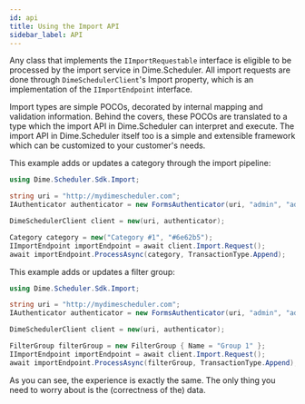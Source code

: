 ```yaml
---
id: api
title: Using the Import API
sidebar_label: API
---
```


Any class that implements the `IImportRequestable` interface is eligible to be processed by the import service in Dime.Scheduler. All import requests are done through `DimeSchedulerClient`'s Import property, which is an implementation of the `IImportEndpoint` interface. 

Import types are simple POCOs, decorated by internal mapping and validation information. Behind the covers, these POCOs are translated to a type which the import API in Dime.Scheduler can interpret and execute. The import API in Dime.Scheduler itself too is a simple and extensible framework which can be customized to your customer's needs.

This example adds or updates a category through the import pipeline:

```csharp
using Dime.Scheduler.Sdk.Import;

string uri = "http://mydimescheduler.com";
IAuthenticator authenticator = new FormsAuthenticator(uri, "admin", "admin");

DimeSchedulerClient client = new(uri, authenticator);

Category category = new("Category #1", "#6e62b5");
IImportEndpoint importEndpoint = await client.Import.Request();
await importEndpoint.ProcessAsync(category, TransactionType.Append);
```

This example adds or updates a filter group:

```csharp
using Dime.Scheduler.Sdk.Import;

string uri = "http://mydimescheduler.com";
IAuthenticator authenticator = new FormsAuthenticator(uri, "admin", "admin");

DimeSchedulerClient client = new(uri, authenticator);

FilterGroup filterGroup = new FilterGroup { Name = "Group 1" };
IImportEndpoint importEndpoint = await client.Import.Request();
await importEndpoint.ProcessAsync(filterGroup, TransactionType.Append);
```

As you can see, the experience is exactly the same. The only thing you need to worry about is the (correctness of the) data.